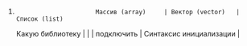 1)                           Массив (array)     | Вектор (vector)   | Список (list)
    Какую библиотеку    |     <array>           | <vector>          | <list>
    подключить          |
Синтаксис инициализации |
